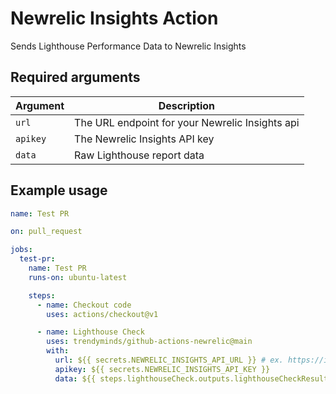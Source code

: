 # Newrelic Insights Action

Sends Lighthouse Performance Data to Newrelic Insights

## Required arguments

| Argument  | Description                                                                       |
|-----------|-----------------------------------------------------------------------------------|
| `url`     | The URL endpoint for your Newrelic Insights api                                   |
| `apikey`  | The Newrelic Insights API key                                                     |
| `data`    | Raw Lighthouse report data                                                        |

## Example usage

```yml
name: Test PR

on: pull_request

jobs:
  test-pr:
    name: Test PR
    runs-on: ubuntu-latest

    steps:
      - name: Checkout code
        uses: actions/checkout@v1

      - name: Lighthouse Check
        uses: trendyminds/github-actions-newrelic@main
        with:
          url: ${{ secrets.NEWRELIC_INSIGHTS_API_URL }} # ex. https://insights-collector.newrelic.com/v1/accounts/0000000/events
          apikey: ${{ secrets.NEWRELIC_INSIGHTS_API_KEY }}
          data: ${{ steps.lighthouseCheck.outputs.lighthouseCheckResults }}
```
